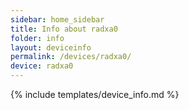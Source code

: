 ```yaml
---
sidebar: home_sidebar
title: Info about radxa0
folder: info
layout: deviceinfo
permalink: /devices/radxa0/
device: radxa0
---
```

{% include templates/device_info.md %}
